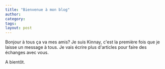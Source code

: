 ```yaml
---
title: "Bienvenue à mon blog"
author:
category: 
tags: 
layout: post
---
```

Bonjour à tous
ça va mes amis?
Je suis Kinnay, c'est la première fois que je laisse un message à tous. Je vais écrire plus d'articles pour faire des échanges avec vous.

A bientôt.

